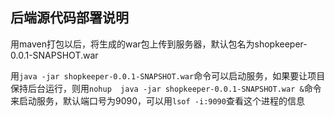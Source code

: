 ## 后端源代码部署说明
用maven打包以后，将生成的war包上传到服务器，默认包名为shopkeeper-0.0.1-SNAPSHOT.war

用```java -jar shopkeeper-0.0.1-SNAPSHOT.war```命令可以启动服务，如果要让项目保持后台运行，则用```nohup 
 java -jar shopkeeper-0.0.1-SNAPSHOT.war &```命令来启动服务，默认端口号为9090，可以用```lsof -i:9090```查看这个进程的信息

